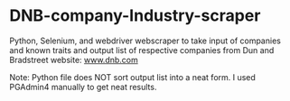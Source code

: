 # DNB-company-Industry-scraper
Python, Selenium, and webdriver webscraper to take input of companies and known traits and output list of respective companies
from Dun and Bradstreet website: www.dnb.com 


Note:
  Python file does NOT sort output list into a neat form. I used PGAdmin4 manually to get neat results.

